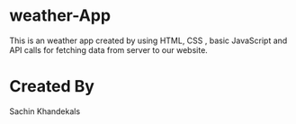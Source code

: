 # weather-App
This is an weather app created by using HTML, CSS , basic JavaScript and API calls for fetching data from server to our website.
# Created By
Sachin Khandekals 
